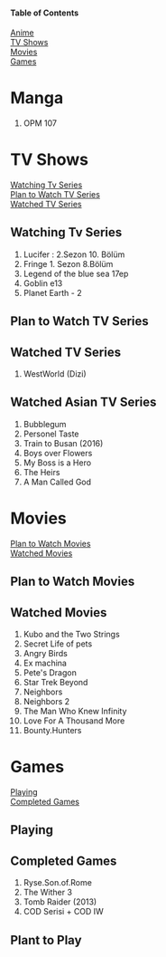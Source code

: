 #### Table of Contents
[Anime](https://github.com/ugurozturk/ListingEverything/wiki/Animelist)  
[TV Shows](#tv-shows)  
[Movies](#movies)  
[Games](#games)  

# Manga
1. OPM 107

# TV Shows
[Watching Tv Series](#watching-tv-series)  
[Plan to Watch TV Series](#plan-to-watch-tv-series)  
[Watched TV Series](#watched-tv-series)  

## Watching Tv Series
1. Lucifer : 2.Sezon 10. Bölüm
1. Fringe 1. Sezon 8.Bölüm
1. Legend of the blue sea 17ep
1. Goblin e13
2. Planet Earth - 2

## Plan to Watch TV Series
## Watched TV Series
1. WestWorld (Dizi)


## Watched Asian TV Series
1. Bubblegum
2. Personel Taste
3. Train to Busan (2016)
4. Boys over Flowers
5. My Boss is a Hero
6. The Heirs
7. A Man Called God


# Movies
[Plan to Watch Movies](#plan-to-watch-movies)  
[Watched Movies](#watched-movies)  

## Plan to Watch Movies
## Watched Movies
1. Kubo and the Two Strings
2. Secret Life of pets
3. Angry Birds
4. Ex machina
5. Pete's Dragon
6. Star Trek Beyond
7. Neighbors
8. Neighbors 2
9. The Man Who Knew Infinity
10. Love For A Thousand More
11. Bounty.Hunters


# Games
[Playing](#playing)  
[Completed Games](#complated-games)  


## Playing
## Completed Games
1. Ryse.Son.of.Rome
2. The Wither 3
3. Tomb Raider (2013)
4. COD Serisi + COD IW
## Plant to Play
